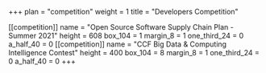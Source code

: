+++ 
plan = "competition"
weight = 1
title = "Developers Competition"


[[competition]]
    name = "Open Source Software Supply Chain Plan - Summer 2021"
    height = 608
    box_104 = 1
    margin_8 = 1
    one_third_24 = 0
    a_half_40 = 0
[[competition]]
    name = "CCF Big Data & Computing Intelligence Contest"
    height = 400
    box_104 = 8
    margin_8 = 1
    one_third_24 = 0
    a_half_40 = 0
+++